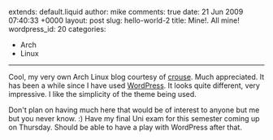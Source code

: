 extends: default.liquid
author: mike
comments: true
date: 21 Jun 2009 07:40:33 +0000
layout: post
slug: hello-world-2
title: Mine!. All mine!
wordpress_id: 20
categories:
- Arch
- Linux
---

Cool, my very own Arch Linux blog courtesy of [crouse](http://archlinux.me/crouse/). Much appreciated. It has been a while since I have used [WordPress](http://www.wordpress.org). It looks quite different, very impressive. I like the simplicity of the theme being used.

Don't plan on having much here that would be of interest to anyone but me but you never know. :) Have my final Uni exam for this semester coming up on Thursday. Should be able to have a play with WordPress after that.
